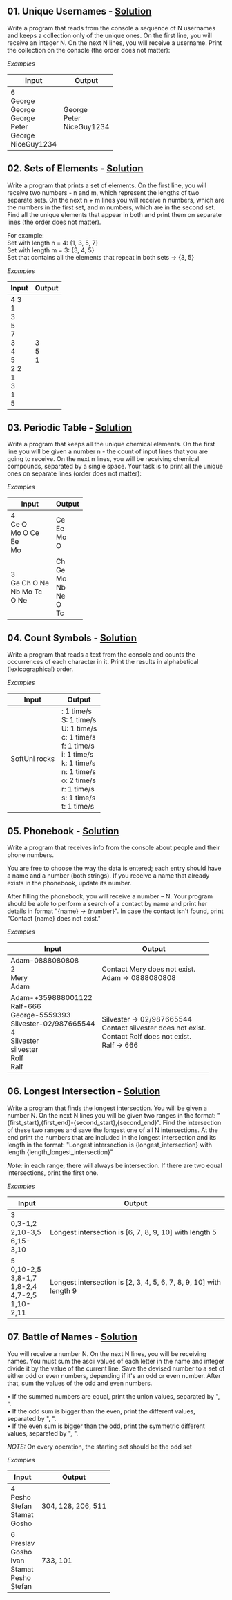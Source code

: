 ## **01.	Unique Usernames -** [Solution](https://github.com/elenaborisova/Python-Advanced/blob/main/04.%20Tuples%20and%20Sets%20-%20Exercise/01_unique_usernames.py)
Write a program that reads from the console a sequence of N usernames and keeps a collection only of the unique ones. On the first line, you will receive an integer N. On the next N lines, you will receive a username. Print the collection on the console (the order does not matter):

*Examples*

|       Input       |      Output       |
|-------------------|-------------------|
|6<br>George<br>George<br>George<br>Peter<br>George<br>NiceGuy1234    |George<br>Peter<br>NiceGuy1234   |




## **02.	Sets of Elements -** [Solution](https://github.com/elenaborisova/Python-Advanced/blob/main/04.%20Tuples%20and%20Sets%20-%20Exercise/02_sets_of_elements.py)
Write a program that prints a set of elements. On the first line, you will receive two numbers - n and m, which represent the lengths of two separate sets. On the next n + m lines you will receive n numbers, which are the numbers in the first set, and m numbers, which are in the second set. Find all the unique elements that appear in both and print them on separate lines (the order does not matter).

For example:  
Set with length n = 4: {1, 3, 5, 7}  
Set with length m = 3: {3, 4, 5}  
Set that contains all the elements that repeat in both sets -> {3, 5}

*Examples*

|       Input       |      Output       |
|-------------------|-------------------|
|4 3<br>1<br>3<br>5<br>7<br>3<br>4<br>5<br>2 2<br>1<br>3<br>1<br>5   |3<br>5<br>1          |



## **03.	Periodic Table -** [Solution](https://github.com/elenaborisova/Python-Advanced/blob/main/04.%20Tuples%20and%20Sets%20-%20Exercise/03_periodic_table.py)
Write a program that keeps all the unique chemical elements. On the first line you will be given a number n - the count of input lines that you are going to receive. On the next n lines, you will be receiving chemical compounds, separated by a single space. Your task is to print all the unique ones on separate lines (order does not matter):

*Examples*

|       Input       |      Output       |
|-------------------|-------------------|
|4<br>Ce O<br>Mo O Ce<br>Ee<br>Mo      |Ce<br>Ee<br>Mo<br>O                      |
|3<br>Ge Ch O Ne<br>Nb Mo Tc<br>O Ne   |Ch<br>Ge<br>Mo<br>Nb<br>Ne<br>O<br>Tc    |




## **04.	Count Symbols -** [Solution](https://github.com/elenaborisova/Python-Advanced/blob/main/04.%20Tuples%20and%20Sets%20-%20Exercise/04_count_symbols.py)
Write a program that reads a text from the console and counts the occurrences of each character in it. Print the results in alphabetical (lexicographical) order. 

*Examples*

|       Input       |      Output       |
|-------------------|-------------------|
|SoftUni rocks      | : 1 time/s<br>S: 1 time/s<br>U: 1 time/s<br>c: 1 time/s<br>f: 1 time/s<br>i: 1 time/s<br>k: 1 time/s<br>n: 1 time/s<br>o: 2 time/s<br>r: 1 time/s<br>s: 1 time/s<br>t: 1 time/s   |



## **05.	Phonebook -** [Solution](https://github.com/elenaborisova/Python-Advanced/blob/main/04.%20Tuples%20and%20Sets%20-%20Exercise/05_phonebook.py)
Write a program that receives info from the console about people and their phone numbers.

You are free to choose the way the data is entered; each entry should have a name and a number (both strings). If you receive a name that already exists in the phonebook, update its number.

After filling the phonebook, you will receive a number – N. Your program should be able to perform a search of a contact by name and print her details in format "{name} -> {number}". In case the contact isn't found, print "Contact {name} does not exist."

*Examples*

|          Input          |      Output       |
|-------------------------|-------------------|
|Adam-0888080808<br>2<br>Mery<br>Adam                                                                                       |Contact Mery does not exist.<br>Adam -> 0888080808                                                              |
|Adam-+359888001122<br>Ralf-666<br>George-5559393<br>Silvester-02/987665544<br>4<br>Silvester<br>silvester<br>Rolf<br>Ralf  |Silvester -> 02/987665544<br>Contact silvester does not exist.<br>Contact Rolf does not exist.<br>Ralf -> 666   |




## **06.	Longest Intersection -** [Solution](https://github.com/elenaborisova/Python-Advanced/blob/main/04.%20Tuples%20and%20Sets%20-%20Exercise/06_longest_intersection.py)
Write a program that finds the longest intersection. You will be given a number N. On the next N lines you will be given two ranges in the format: "{first_start},{first_end}-{second_start},{second_end}". Find the intersection of these two ranges and save the longest one of all N intersections. At the end print the numbers that are included in the longest intersection and its length in the format: "Longest intersection is {longest_intersection} with length {length_longest_intersection}"

*Note:* in each range, there will always be intersection. If there are two equal intersections, print the first one.

*Examples*

|       Input       |                Output                  |
|-------------------|----------------------------------------|
|3<br>0,3-1,2<br>2,10-3,5<br>6,15-3,10                         |Longest intersection is [6, 7, 8, 9, 10] with length 5             |
|5<br>0,10-2,5<br>3,8-1,7<br>1,8-2,4<br>4,7-2,5<br>1,10-2,11   |Longest intersection is [2, 3, 4, 5, 6, 7, 8, 9, 10] with length 9 |




## **07.	Battle of Names -** [Solution](https://github.com/elenaborisova/Python-Advanced/blob/main/04.%20Tuples%20and%20Sets%20-%20Exercise/07_battle_of_names.py)
You will receive a number N. On the next N lines, you will be receiving names. You must sum the ascii values of each letter in the name and integer divide it by the value of the current line. Save the devised number to a set of either odd or even numbers, depending if it's an odd or even number. After that, sum the values of the odd and even numbers.

•	If the summed numbers are equal, print the union values, separated by ", ".   
•	If the odd sum is bigger than the even, print the different values, separated by ", ".  
•	If the even sum is bigger than the odd, print the symmetric different values, separated by ", ".

*NOTE:* On every operation, the starting set should be the odd set

*Examples*

|       Input       |      Output       |
|-------------------|-------------------|
|4<br>Pesho<br>Stefan<br>Stamat<br>Gosho                        |304, 128, 206, 511          |
|6<br>Preslav<br>Gosho<br>Ivan<br>Stamat<br>Pesho<br>Stefan     |733, 101                    |


